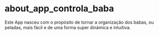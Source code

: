 # about_app_controla_baba
Este App nasceu com o propósito de tornar a organização dos babas, ou peladas, mais fácil e de uma forma super dinámica e intuitiva.
